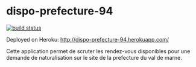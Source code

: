 # dispo-prefecture-94

[![build status](https://gitlab.com/zg2pro/dispo-prefecture-94/badges/master/build.svg)](https://gitlab.com/zg2pro/dispo-prefecture-94/commits/master)

Deployed on Heroku: http://dispo-prefecture-94.herokuapp.com/


Cette application permet de scruter les rendez-vous disponibles pour une demande de naturalisation sur le site de la prefecture du val de marne.

